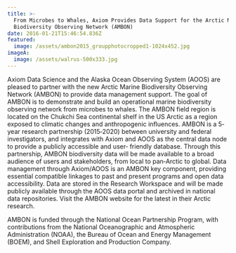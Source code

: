 ```yaml
---
title: >-
  From Microbes to Whales, Axiom Provides Data Support for the Arctic Marine
  Biodiversity Observing Network (AMBON)
date: 2016-01-21T15:46:54.836Z
featured:
  image: /assets/ambon2015_groupphotocropped1-1024x452.jpg
imageA:
  image: /assets/walrus-500x333.jpg
---
```

Axiom Data Science and the Alaska Ocean Observing System (AOOS) are pleased to partner with the new Arctic Marine Biodiversity Observing Network (AMBON) to provide data management support. The goal of AMBON is to demonstrate and build an operational marine biodiversity observing network from microbes to whales. The AMBON field region is located on the Chukchi Sea continental shelf in the US Arctic as a region exposed to climatic changes and anthropogenic influences. AMBON is a 5‐year research partnership (2015‐2020) between university and federal investigators, and integrates with Axiom and AOOS as the central data node to provide a publicly accessible and user‐ friendly database. Through this partnership, AMBON biodiversity data will be made available to a broad audience of users and stakeholders, from local to pan‐Arctic to global. Data management through Axiom/AOOS is an AMBON key component, providing essential compatible linkages to past and present programs and open data accessibility. Data are stored in the Research Workspace and will be made publicly available through the AOOS data portal and archived in national data repositories. Visit the AMBON website for the latest in their Arctic research. 

AMBON is funded through the National Ocean Partnership Program, with contributions from the National Oceanographic and Atmospheric Administration (NOAA), the Bureau of Ocean and Energy Management (BOEM), and Shell Exploration and Production Company. 
